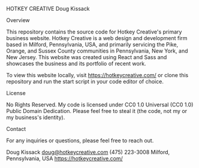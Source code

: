 HOTKEY CREATIVE
Doug Kissack

Overview

This repository contains the source code for Hotkey Creative's primary business website.  Hotkey Creative is a web design and development firm based in Milford, Pennsylvania, USA, and primarily servicing the Pike, Orange, and Sussex County communities in Pennsylvania, New York, and New Jersey.  This website was created using React and Sass and showcases the business and its portfolio of recent work. 

To view this website locally, visit https://hotkeycreative.com/ or clone this repository and run the start script in your code editor of choice. 

License

No Rights Reserved. My code is licensed under CC0 1.0 Universal (CC0 1.0) Public Domain Dedication. Please feel free to steal it (the code, not my or my business's identity). 

Contact

For any inquiries or questions, please feel free to reach out.

Doug Kissack
doug@hotkeycreative.com
(475) 223-3008
Milford, Pennsylvania, USA
https://hotkeycreative.com/
